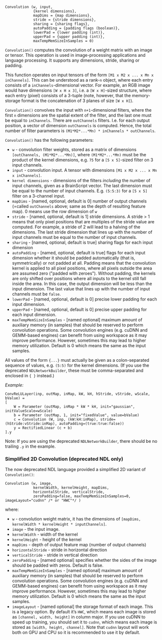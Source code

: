 
    Convolution (w, input,
                 {kernel dimensions}, 
                 mapDims = {map dimensions}, 
                 stride = {stride dimensions}, 
                 sharing = {sharing flags},
                 autoPadding = {padding flags (boolean)},
                 lowerPad = {lower padding (int)},
                 upperPad = {upper padding (int)},
                 maxTempMemSizeInSamples = 0)

`Convolution()` computes the convolution of a weight matrix with an image or tensor. This operation is used in image-processing applications and language processing. It supports any dimensions, stride, sharing or padding.

This function operates on input tensors of the form `[M1 x M2 x ... x Mn x inChannels]`. This can be understood as a rank-`n` object, where each entry consists of a `inChannels`-dimensional vector.
For example, an RGB image would have dimensions `[W x H x 3]`, i.e. a `[W x H]`-sized structure, where each entry (pixel) consists of a 3-tuple (note, however, that the memory-storage format is the concatenation of 3 planes of size `[W x H]`).

`Convolution()` convolves the input with `n+1`-dimensional filters, where the first `n` dimensions are the spatial extent of the filter, and the last one must be equal to `inChannels`. There are `outChannels` filters. I.e. for each output position, a vector of dimension `outChannels` is computed. Hence, the total number of filter parameters is `(M1*M2*...*Mn) * inChannels * outChannels`.

`Convolution()` has the following parameters:
* `w` - convolution filter weights, stored as a matrix of dimensions `[outChannels, (M1*M2*...*Mn)]`, where `(M1*M2*...*Mn)` must be the product of the kernel dimensions, e.g. `75` for a `[5 x 5]`-sized filter on 3 input channels.
* `input` - convolution input. A tensor with dimensions `[M1 x M2 x ... x Mn x inChannels]`.
* `kernel dimensions` - dimensions of the filters *including* the number of input channels, given as a BrainScript vector. The last dimension must be equal to the number of input channels. E.g. `(5:5:3)` for a `[5 x 5]` filter on a 3-channel input.
* `mapDims` - [named, optional, default is 0] number of output channels (=called `outChannels` above; same as the depth of resulting feature map). 0 means use the row dimension of `w`
* `stride` - [named, optional, default is 1] stride dimensions. A stride > 1 means that only pixel positions that are multiples of the stride value are computed. For example, a stride of 2 will lead to a halving of the dimensions. The last stride dimension that lines up with the number of input channels must be equal to the number of input channels.
* `sharing` - [named, optional, default is true] sharing flags for each input dimension
* `autoPadding` - [named, optional, default is true] flags for each input dimension whether it should be padded automatically (that is, symmetrically) or not padded at all. Padding means that the convolution kernel is applied to all pixel positions, where all pixels outside the area are assumed zero ("padded with zeroes"). Without padding, the kernels are only shifted over positions where all inputs to the kernel still fall inside the area. In this case, the output dimension will be less than the input dimension. The last value that lines up with the number of input channels must be `false`.
* `lowerPad` - [named, optional, default is 0] precise lower padding for each input dimension.
* `upperPad` - [named, optional, default is 0] precise upper padding for each input dimension.
* `maxTempMemSizeInSamples` - [named optional] maximum amount of auxiliary memory (in samples) that should be reserved to perform convolution operations. Some convolution engines (e.g. cuDNN and GEMM-based engines) can benefit from using workspace as it may improve performance. However, sometimes this may lead to higher memory utilization. Default is 0 which means the same as the input samples.

All values of the form `{...}` must actually be given as a colon-separated sequence of values, e.g. `(5:5)` for the kernel dimensions. (If you use the deprecated `NDLNetworkBuilder`, these must be comma-separated and enclosed in `{ }` instead.)

*Example:*

    ConvReLULayer(inp, outMap, inMap, kW, kH, hStride, vStride, wScale, bValue) =
    [
        W = Parameter (outMap, inMap * kW * kH, init="gaussian", initValueScale=wScale)
        b = Parameter (outMap, 1, init="fixedValue", value=bValue)
        c = Convolution (W, inp, (kW:kH:inMap), stride=(hStride:vStride:inMap), autoPadding=(true:true:false))
        y = RectifiedLinear (c + b)
    ].y

Note: If you are using the deprecated `NDLNetworkBuilder`, there should be no trailing `.y` in the example.

### Simplified 2D Convolution (deprecated NDL only)

The now deprecated NDL language provided a simplified 2D variant of `Convolution()`:

    Convolution (w, image, 
                 kernelWidth, kernelHeight, mapDims, 
                 horizontalStride, verticalStride,
                 zeroPadding=false, maxTempMemSizeInSamples=0, imageLayout="cudnn" /* or "HWC"*/ )

where:
* `w` - convolution weight matrix, it has the dimensions of `[mapDims, kernelWidth * kernelHeight * inputChannels]`.
* `image` - the input image.
* `kernelWidth` - width of the kernel
* `kernelHeight` - height of the kernel
* `mapDims` - depth of output feature map (number of output channels)
* `horizontalStride` - stride in horizontal direction
* `verticalStride` - stride in vertical direction
* `zeroPadding` - [named optional] specifies whether the sides of the image should be padded with zeros. Default is false.
* `maxTempMemSizeInSamples` - [named optional] maximum amount of auxiliary memory (in samples) that should be reserved to perform convolution operations. Some convolution engines (e.g. cuDNN and GEMM-based engines) can benefit from using workspace as it may improve performance. However, sometimes this may lead to higher memory utilization. Default is 0 which means the same as the input samples.
* `imageLayout` - [named optional] the storage format of each image. This is a legacy option. By default it’s `HWC`, which means each image is stored as `[channel, width, height]` in column major. If you use cuDNN to speed up training, you should
set it to `cudnn`, which means each image is stored as `[width, height, channel]`. Note that `cudnn` layout will work both on GPU and CPU so it is recommended to use it by default.
